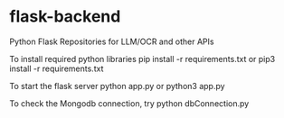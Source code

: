 # flask-backend
Python Flask Repositories for LLM/OCR and other APIs

To install required python libraries 
pip install -r requirements.txt
or
pip3 install -r requirements.txt

To start the flask server
python app.py
or
python3 app.py

To check the Mongodb connection, try 
python dbConnection.py